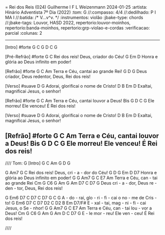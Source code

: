= Rei dos Reis (024)
Guilherme I F L Weizenmann
2024-01-25
:artista:  Hinário Adventista 7º Dia (2022)
:tom: G
//:compasso: 4/4
//:dedilhado: P I MA I
//:batida: /* V...v^v. */
:instrumentos: violão
:jbake-type: chords
//:jbake-tags: Louvor, HASD 2022, repertorio:louvor-moinhos, repertorio:banda-moinhos, repertorio:grp-violao-e-cordas
:verificacao: parcial
:colunas: 2


----
[Intro]
#forte
G  C  G
D  C  G

[Pré-Refrão]
#forte
G                   C
Rei dos reis! Deus, criador do Céu!
        G         Em                 D
Honra e glória ao Deus infinito em poder!

[Refrão]
#forte
G                      C          Am
Terra e Céu, cantai ao grande Rei!
         G              D                  G
Deus criador, Deus redentor, Deus, Rei dos reis!

[Verso]
#suave
   D                         G
Adorai, glorificai o nome de Cristo!
   D                       B Em D
Exaltai, magnificai Jesus, o senhor!

[Refrão]
#forte
G                   C             Am
Terra e Céu, cantai louvor a Deus! Bis
       G             D                C  G
Ele morreu! Ele venceu! É Rei dos reis!


[Verso]
#suave
   D                         G
Adorai, glorificai o nome de Cristo!
   D                       B Em D
Exaltai, magnificai Jesus, o senhor!

[Refrão]
#forte
G                   C             Am
Terra e Céu, cantai louvor a Deus! Bis
       G             D                C  G
Ele morreu! Ele venceu! É Rei dos reis!
----

////
Tom: G
[Intro] G  C  Am  G  D  G

G                   Am7   G   C
Rei dos reis! Deus, cri - a - dor do Céu!
G   D    G         Em                 D  D7
Honra e glória ao Deus infinito em poder!
G            G     Am7 G  C          E7 Am
Terra e Céu, can - tai ao grande Rei
Cm   G     C6  G         Am   G     Am   D7    C   D7  G
Deus cri - a - dor, Deus re - den - tor, Deus, Rei dos reis!

G   Em6  D7         C         D7         C  D7 G    C G
A - do - rai, glo - ri - fi - cai o no - me de Cris - to!
G   Em6   D7         C         D7    D2   C D2   B     Em  D7/F#
E - xal - tai, mag - ni - fi - cai Jesus, o Se - nhor!
G            G     Am7 G     C          E7 Am
Terra e Céu, can - tai lou - vor a Deus!
Cm  G  C6    G    Am   G    Am   D C   D7  G
E - le mor - reu! Ele ven - ceu! É Rei dos reis!

////